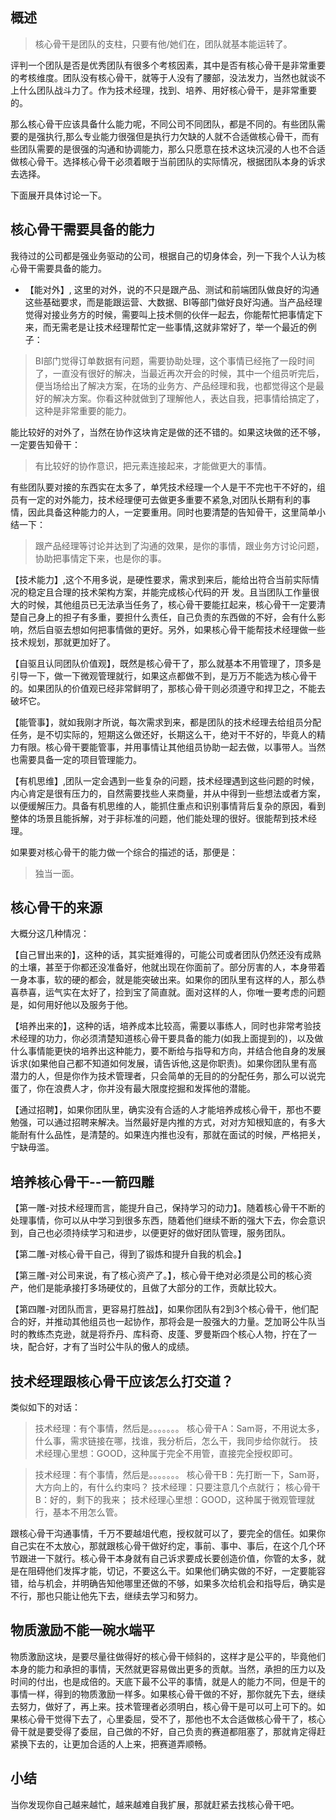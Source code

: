 ## 概述

> 核心骨干是团队的支柱，只要有他/她们在，团队就基本能运转了。

评判一个团队是否是优秀团队有很多个考核因素，其中是否有核心骨干是非常重要的考核维度。团队没有核心骨干，就等于人没有了腰部，没法发力，当然也就谈不上什么团队战斗力了。作为技术经理，找到、培养、用好核心骨干，是非常重要的。

那么核心骨干应该具备什么能力呢，不同公司不同团队，都是不同的。有些团队需要的是强执行,那么专业能力很强但是执行力欠缺的人就不合适做核心骨干，而有些团队需要的是很强的沟通和协调能力，那么只愿意在技术这块沉浸的人也不合适做核心骨干。选择核心骨干必须着眼于当前团队的实际情况，根据团队本身的诉求去选择。

下面展开具体讨论一下。

## 核心骨干需要具备的能力

我待过的公司都是强业务驱动的公司，根据自己的切身体会，列一下我个人认为核心骨干需要具备的能力。

- 【能对外】, 这里的对外，说的不只是跟产品、测试和前端团队做良好的沟通这些基础要求，而是能跟运营、大数据、BI等部门做好良好沟通。当产品经理觉得对接业务方的时候，需要叫上技术侧的伙伴一起去，你能帮忙把事情定下来，而无需老是让技术经理帮忙定一些事情,这就非常好了，举一个最近的例子：

> BI部门觉得订单数据有问题，需要协助处理，这个事情已经拖了一段时间了，一直没有很好的解决，当最近再次开会的时候，其中一个组员听完后，便当场给出了解决方案，在场的业务方、产品经理和我，也都觉得这个是最好的解决方案。你看这种就做到了理解他人，表达自我，把事情给搞定了，这种是非常重要的能力。

能比较好的对外了，当然在协作这块肯定是做的还不错的。如果这块做的还不够，一定要告知骨干：

> 有比较好的协作意识，把元素连接起来，才能做更大的事情。

有些团队要对接的东西实在太多了，单凭技术经理一个人是干不完也干不好的，组员有一定的对外能力，技术经理便可去做更多重要不紧急,对团队长期有利的事情，因此具备这种能力的人，一定要重用。同时也要清楚的告知骨干，这里简单小结一下：

> 跟产品经理等讨论并达到了沟通的效果，是你的事情，跟业务方讨论问题，协助把事情定下来，也是你的事。

【技术能力】,这个不用多说，是硬性要求，需求到来后，能给出符合当前实际情况的稳定且合理的技术架构方案，并能完成核心代码的开
发。且当团队工作量很大的时候，其他组员已无法承当任务了，核心骨干要能扛起来，核心骨干一定要清楚自己身上的担子有多重，要担什么责任，自己负责的东西做的不好，会有什么影响，然后自驱去想如何把事情做的更好。另外，如果核心骨干能帮技术经理做一些技术规划，那就更加好了。


【自驱且认同团队价值观】，既然是核心骨干了，那么就基本不用管理了，顶多是引导一下，做一下微观管理就行，如果这点都做不到，是万万不能选为核心骨干的。如果团队的价值观已经非常鲜明了，那核心骨干则必须遵守和捍卫之，不能去破坏它。


【能管事】，就如我刚才所说，每次需求到来，都是团队的技术经理去给组员分配任务，是不切实际的，短期这么做还好，长期这么干，绝对干不好的，毕竟人的精力有限。核心骨干要能管事，并用事情让其他组员协助一起去做，以事带人。当然也需要具备一定的项目管理能力。


【有机思维】,团队一定会遇到一些复杂的问题，技术经理遇到这些问题的时候，内心肯定是很有压力的，自然需要找些人来商量，并从中得到一些想法或者方案，以便缓解压力。具备有机思维的人，能抓住重点和识别事情背后复杂的原因，看到整体的场景且能拆解，对于非标准的问题，他们能处理的很好。很能帮到技术经理。


如果要对核心骨干的能力做一个综合的描述的话，那便是：

> 独当一面。

## 核心骨干的来源

大概分这几种情况：

【自己冒出来的】，这种的话，其实挺难得的，可能公司或者团队仍然还没有成熟的土壤，甚至于你都还没准备好，他就出现在你面前了。部分厉害的人，本身带着一身本事，软的硬的都会，就是能突破出来。如果你的团队里有这样的人，那么恭喜恭喜，运气实在太好了，捡到宝了简直就。面对这样的人，你唯一要考虑的问题是，如何用好他以及服务于他。


【培养出来的】，这种的话，培养成本比较高，需要以事练人，同时也非常考验技术经理的功力，你必须清楚知道核心骨干要具备的能力(如我上面提到的)，以及做什么事情能更快的培养出这种能力，要不断给与指导和方向，并结合他自身的发展诉求(如果他自己都不知道如何发展，请告诉他,这是你职责)。如果你团队里有高潜力的人，但是你作为技术管理者，只会简单的无目的的分配任务，那么可以说完蛋了，你在浪费人才，你并没有最大限度挖掘和发挥他的潜能。


【通过招聘】，如果你团队里，确实没有合适的人才能培养成核心骨干，那也不要勉强，可以通过招聘来解决。当然最好是内推的方式，对对方知根知底的，有多大能耐有什么品性，是清楚的。如果连内推也没有，那就在面试的时候，严格把关，宁缺毋滥。


## 培养核心骨干--一箭四雕

【第一雕-对技术经理而言，能提升自己，保持学习的动力】。随着核心骨干不断的处理事情，你可以从中学习到很多东西，随着他们继续不断的强大下去，你会意识到，自己也必须持续学习和进步，以便更好的做好团队管理，服务团队。


【第二雕-对核心骨干自己，得到了锻炼和提升自我的机会。】


【第三雕-对公司来说，有了核心资产了。】，核心骨干绝对必须是公司的核心资产，他们是能承接打多场硬仗的，且做了大部分的工作，贡献比较大。


【第四雕-对团队而言，更容易打胜战】，如果你团队有2到3个核心骨干，他们配合的好，并推动其他组员也一起协作，那将会是一股强大的力量。芝加哥公牛队当时的教练杰克逊，就是将乔丹、库科奇、皮蓬、罗曼斯四个核心人物，拧在了一块，配合好，才有了当时公牛队的傲人的成绩。


## 技术经理跟核心骨干应该怎么打交道？

类似如下的对话：

> 技术经理：有个事情，然后是。。。。。。。 核心骨干A：Sam哥，不用说太多，什么事，需求链接在哪，找谁，我分析后，怎么干，我同步给你就行。 技术经理心里想：GOOD，这种属于完全不用管，直接完全授权即可。

> 技术经理：有个事情，然后是。。。。。。。 核心骨干B：先打断一下，Sam哥，大方向上的，有什么约束吗？ 技术经理：只要注意几个点就行； 核心骨干B：好的，剩下的我来； 技术经理心里想：GOOD，这种属于微观管理就行，基本不用怎么管。

跟核心骨干沟通事情，千万不要越俎代庖，授权就可以了，要完全的信任。如果你自己实在不太放心，那就跟核心骨干做好约定，事前、事中、事后，在这个几个环节跟进一下就行。核心骨干本身就有自己诉求要成长要创造价值，你管的太多，就是在阻碍他们发挥才能，切记，不要这么干。如果他们确实做的不好，一定要能容错，给与机会，并明确告知他哪里还做的不够，如果多次给机会和指导后，确实是不行，那也只能让他先下去，继续去学习和努力。


## 物质激励不能一碗水端平

物质激励这块，是要尽量往做得好的核心骨干倾斜的，这样才是公平的，毕竟他们本身的能力和承担的事情，天然就更容易做出更多的贡献。当然，承担的压力以及时间的付出，也是成倍的。天底下最不公平的事情，就是人的能力不同，但是干的事情一样，得到的物质激励一样多。如果核心骨干做的不好，那你就先下去，继续去努力，做好了，再上来。技术管理者必须明白，核心骨干是可以可上可下的。如果核心骨干觉得下去了，心里委屈，受不了，那他也不太合适做核心骨干了，核心骨干就是要受得了委屈，自己做的不好，自己负责的赛道都阻塞了，那就肯定得赶紧换下去的，让更加合适的人上来，把赛道弄顺畅。


## 小结

当你发现你自己越来越忙，越来越难自我扩展，那就赶紧去找核心骨干吧。



